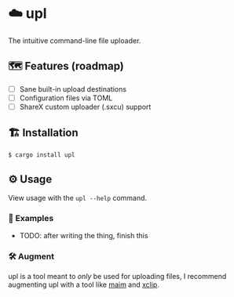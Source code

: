 # ☁️ upl

The intuitive command-line file uploader.

## 🗺️ Features (roadmap)

- [ ] Sane built-in upload destinations
- [ ] Configuration files via TOML
- [ ] ShareX custom uploader (.sxcu) support

## 🏗️ Installation

```bash
$ cargo install upl
```

## ⚙️ Usage

View usage with the `upl --help` command.

### 🤔 Examples

- TODO: after writing the thing, finish this

### 🛠️ Augment

upl is a tool meant to *only* be used for uploading files, I recommend augmenting upl with a tool like [maim](https://github.com/naelstrof/maim) and [xclip](https://github.com/astrand/xclip).
